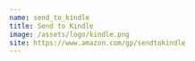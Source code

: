 ```yaml
---
name: send_to_kindle
title: Send to Kindle
image: /assets/logo/kindle.png
site: https://www.amazon.com/gp/sendtokindle
---
```

